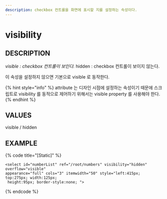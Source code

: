 ```yaml
---
description: checkbox 컨트롤을 화면에 표시할 지를 설정하는 속성이다.
---
```


# visibility

## DESCRIPTION

_visible : checkbox 컨트롤이 보인다._ hidden : checkbox 컨트롤이 보이지 않는다.

이 속성을 설정하지 않으면 기본으로 visible 로 동작한다.

{% hint style="info" %}
attribute 는 디자인 시점에 설정하는 속성이기 때문에 스크립트로 visibility 를 동적으로 제어하기 위해서는 visible property 를 사용해야 한다.
{% endhint %}

## VALUES

visible / hidden

## EXAMPLE

{% code title="\[Static\]" %}
```markup
<select id="numberList" ref="/root/numbers" visibility="hidden" overflow="visible" 
appearance="full" cols="3" itemwidth="50" style="left:415px; top:275px; width:125px;
 height:95px; border-style:none; ">
```
{% endcode %}

